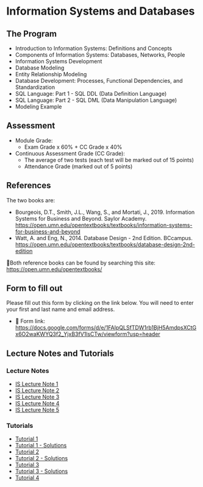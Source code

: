 # Information Systems and Databases
## The Program
- Introduction to Information Systems: Definitions and Concepts
- Components of Information Systems: Databases, Networks, People
- Information Systems Development
- Database Modeling
- Entity Relationship Modeling
- Database Development: Processes, Functional Dependencies, and Standardization
- SQL Language: Part 1 - SQL DDL (Data Definition Language)
- SQL Language: Part 2 - SQL DML (Data Manipulation Language)
- Modeling Example

## Assessment

- Module Grade:
  - Exam Grade x 60% + CC Grade x 40%
- Continuous Assessment Grade (CC Grade):
  - The average of two tests (each test will be marked out of 15 points)
  - Attendance Grade (marked out of 5 points)
 ## References
The two books are:

- Bourgeois, D.T., Smith, J.L., Wang, S., and Mortati, J., 2019. Information Systems for Business and Beyond. Saylor Academy. https://open.umn.edu/opentextbooks/textbooks/information-systems-for-business-and-beyond
- Watt, A. and Eng, N., 2014. Database Design - 2nd Edition. BCcampus. https://open.umn.edu/opentextbooks/textbooks/database-design-2nd-edition

📝Both reference books can be found by searching this site: https://open.umn.edu/opentextbooks/

## Form to fill out
Please fill out this form by clicking on the link below. You will need to enter your first and last name and email address.
- 🔗 Form link: https://docs.google.com/forms/d/e/1FAIpQLSfTDW1rb1BjH5AmdpsXCtGx6O2waKWYQ3f2_YjxB3fV1lsCTw/viewform?usp=header

## Lecture Notes and Tutorials

### Lecture Notes

- [IS Lecture Note 1](https://github.com/amina-delali-univ/SIBD-2025-2026/blob/main/Lectures/IS%20-%20Course%201%20-%20EN.pdf)
- [IS Lecture Note 2](https://github.com/amina-delali-univ/SIBD-2025-2026/blob/main/Lectures/IS%20-%20Course%202%20-%20EN.pdf)
- [IS Lecture Note 3](https://github.com/amina-delali-univ/SIBD-2025-2026/blob/main/Lectures/IS%20-%20Course%203%20-%20EN.pdf)
- [IS Lecture Note 4](https://github.com/amina-delali-univ/SIBD-2025-2026/blob/main/Lectures/IS%20-%20Course%204%20-%20EN.pdf)
- [IS Lecture Note 5](https://github.com/amina-delali-univ/SIBD-2025-2026/blob/main/Lectures/IS%20-%20Course%205%20-%20EN.pdf)


### Tutorials

- [Tutorial 1](https://github.com/amina-delali-univ/SIBD-2025-2026/blob/main/Tutorials/Tutorial%201.pdf)
- [Tutorial 1 - Solutions](https://github.com/amina-delali-univ/SIBD-2025-2026/blob/main/Tutorials/Tutorial%201.pdf)
- [Tutorial 2](https://github.com/amina-delali-univ/SIBD-2025-2026/blob/main/Tutorials/Tutorial%202.pdf)
- [Tutorial 2 - Solutions](https://github.com/amina-delali-univ/SIBD-2025-2026/blob/main/Tutorials/Tutorial%202.pdf)
- [Tutorial 3](https://github.com/amina-delali-univ/SIBD-2025-2026/blob/main/Tutorials/Tutorial%203.pdf)
- [Tutorial 3 - Solutions](https://github.com/amina-delali-univ/SIBD-2025-2026/blob/main/Tutorials/Tutorial%203.pdf)
- [Tutorial 4](https://github.com/amina-delali-univ/SIBD-2025-2026/blob/main/Tutorials/Tutorial%204.pdf)



